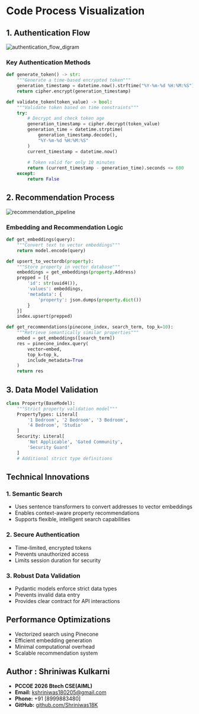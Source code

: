 # Code Process Visualization

## 1. Authentication Flow
![authentication_flow_digram](https://github.com/user-attachments/assets/eb3d52dd-c8c3-461b-9c41-4b95fe083ade)


### Key Authentication Methods
```python
def generate_token() -> str:
    """Generate a time-based encrypted token"""
    generation_timestamp = datetime.now().strftime("%Y-%m-%d %H:%M:%S").encode()
    return cipher.encrypt(generation_timestamp)

def validate_token(token_value) -> bool:
    """Validate token based on time constraints"""
    try:
        # Decrypt and check token age
        generation_timestamp = cipher.decrypt(token_value)
        generation_time = datetime.strptime(
            generation_timestamp.decode(), 
            "%Y-%m-%d %H:%M:%S"
        )
        current_timestamp = datetime.now()
        
        # Token valid for only 10 minutes
        return (current_timestamp - generation_time).seconds <= 600
    except:
        return False
```

## 2. Recommendation Process
![recommendation_pipeline](https://github.com/user-attachments/assets/1908366f-3016-48e0-8c31-fb25eed3c252)


### Embedding and Recommendation Logic
```python
def get_embeddings(query):
    """Convert text to vector embeddings"""
    return model.encode(query)

def upsert_to_vectordb(property):
    """Store property in vector database"""
    embeddings = get_embeddings(property.Address)
    prepped = [{
        'id': str(uuid4()),
        'values': embeddings,
        'metadata': {
            'property': json.dumps(property.dict())
        }
    }]
    index.upsert(prepped)

def get_recommendations(pinecone_index, search_term, top_k=10):
    """Retrieve semantically similar properties"""
    embed = get_embeddings([search_term])
    res = pinecone_index.query(
        vector=embed, 
        top_k=top_k, 
        include_metadata=True
    )
    return res
```

## 3. Data Model Validation
```python
class Property(BaseModel):
    """Strict property validation model"""
    PropertyTypes: Literal[
        '1 Bedroom', '2 Bedroom', '3 Bedroom', 
        '4 Bedroom', 'Studio'
    ]
    Security: Literal[
        'Not Applicable', 'Gated Community', 
        'Security Guard'
    ]
    # Additional strict type definitions
```

## Technical Innovations

### 1. Semantic Search
- Uses sentence transformers to convert addresses to vector embeddings
- Enables context-aware property recommendations
- Supports flexible, intelligent search capabilities

### 2. Secure Authentication
- Time-limited, encrypted tokens
- Prevents unauthorized access
- Limits session duration for security

### 3. Robust Data Validation
- Pydantic models enforce strict data types
- Prevents invalid data entry
- Provides clear contract for API interactions

## Performance Optimizations
- Vectorized search using Pinecone
- Efficient embedding generation
- Minimal computational overhead
- Scalable recommendation system

## Author : Shriniwas Kulkarni
- **PCCOE 2026 Btech CSE(AIML)**
- **Email:** [kshriniwas180205@gmail.com](mailto:kshriniwas180205@gmail.com)  
- **Phone:** +91 [8999883480]  
- **GitHub:** [github.com/Shriniwas18K](https://github.com/Shriniwas18K)  
